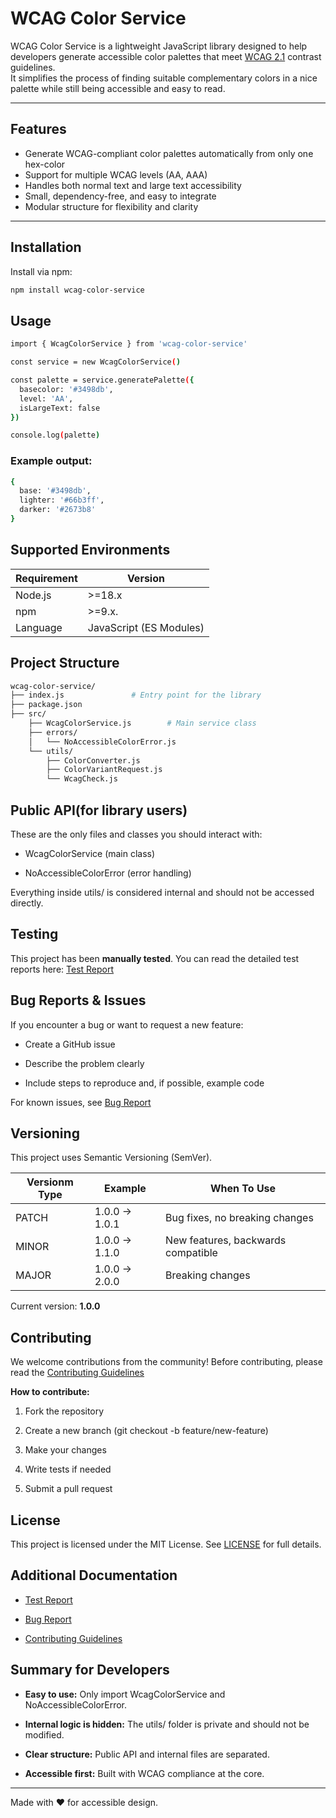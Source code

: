 # WCAG Color Service

WCAG Color Service is a lightweight JavaScript library designed to help developers generate accessible color palettes that meet [WCAG 2.1](https://www.w3.org/TR/WCAG21/) contrast guidelines.  
It simplifies the process of finding suitable complementary colors in a nice palette while still being accessible and easy to read.

---

## Features
- Generate WCAG-compliant color palettes automatically from only one hex-color
- Support for multiple WCAG levels (AA, AAA)
- Handles both normal text and large text accessibility
- Small, dependency-free, and easy to integrate
- Modular structure for flexibility and clarity

---

## Installation

Install via npm:

```bash
npm install wcag-color-service
```
## Usage

```bash
import { WcagColorService } from 'wcag-color-service'

const service = new WcagColorService()

const palette = service.generatePalette({
  basecolor: '#3498db',
  level: 'AA',
  isLargeText: false
})

console.log(palette)
```

### Example output:
```bash
{
  base: '#3498db',
  lighter: '#66b3ff',
  darker: '#2673b8'
}
```
## Supported Environments
|Requirement| Version   |
|-----------|-----  |
|Node.js	| >=18.x|
|npm	    | >=9.x. |
|Language   | JavaScript (ES Modules)|

## Project Structure
```bash
wcag-color-service/
├── index.js               # Entry point for the library
├── package.json
├── src/
    ├── WcagColorService.js        # Main service class
    ├── errors/
    │   └── NoAccessibleColorError.js
    └── utils/
        ├── ColorConverter.js
        ├── ColorVariantRequest.js
        └── WcagCheck.js
 ```

## Public API(for library users)

These are the only files and classes you should interact with:

- WcagColorService (main class)

- NoAccessibleColorError (error handling)

Everything inside utils/ is considered internal and should not be accessed directly.

## Testing

This project has been **manually tested**. 
You can read the detailed test reports here: [Test Report](./docs/test-report.md)

## Bug Reports & Issues

If you encounter a bug or want to request a new feature:

- Create a GitHub issue

- Describe the problem clearly

- Include steps to reproduce and, if possible, example code

For known issues, see [Bug Report](./docs/bug-report.md)

## Versioning

This project uses Semantic Versioning (SemVer).

| Versionm Type | Example     | When To Use|
|---------------|-------------| ---------|
| PATCH         |1.0.0 → 1.0.1| Bug fixes, no breaking changes   |
| MINOR         |1.0.0 → 1.1.0| New features, backwards compatible|
| MAJOR         |1.0.0 → 2.0.0| Breaking changes                  |

Current version: **1.0.0**

## Contributing

We welcome contributions from the community!
Before contributing, please read the [Contributing Guidelines](./docs/contributing-guidelines.md)

**How to contribute:**
1. Fork the repository

2. Create a new branch (git checkout -b feature/new-feature)

3. Make your changes

4. Write tests if needed

5. Submit a pull request

## License
This project is licensed under the MIT License.
See [LICENSE](./LISCENSE) for full details.

## Additional Documentation

- [Test Report](./docs/test-report.md)

- [Bug Report](./docs/bug-report.md)

- [Contributing Guidelines](./docs/contributing-guidelines.md)

## Summary for Developers

- **Easy to use:** Only import WcagColorService and NoAccessibleColorError.

- **Internal logic is hidden:** The utils/ folder is private and should not be modified.

- **Clear structure:** Public API and internal files are separated.

- **Accessible first:** Built with WCAG compliance at the core.

---
Made with ❤️ for accessible design.